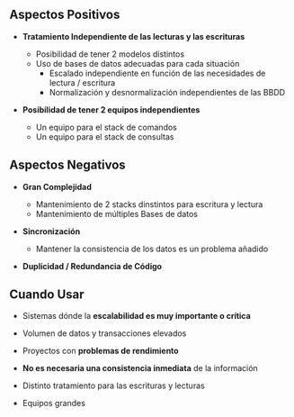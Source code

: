 ## Aspectos Positivos

+ **Tratamiento Independiente de las lecturas y las escrituras**
    + Posibilidad de tener 2 modelos distintos
    + Uso de bases de datos adecuadas para cada situación
        + Escalado independiente en función de las necesidades de lectura / escritura
        + Normalización y desnormalización independientes de las BBDD

+ **Posibilidad de tener 2 equipos independientes**
    + Un equipo para el stack de comandos
    + Un equipo para el stack de consultas


## Aspectos Negativos

+ **Gran Complejidad**
    + Mantenimiento de 2 stacks dinstintos para escritura y lectura
    + Mantenimiento de múltiples Bases de datos

+ **Sincronización**
    + Mantener la consistencia de los datos es un problema añadido

+ **Duplicidad / Redundancia de Código**


## Cuando Usar

+ Sistemas dónde la **escalabilidad es muy importante o crítica**

+ Volumen de datos y transacciones elevados

+ Proyectos con **problemas de rendimiento**

+ **No es necesaria una consistencia inmediata** de la información

+ Distinto tratamiento para las escrituras y lecturas

+ Equipos grandes